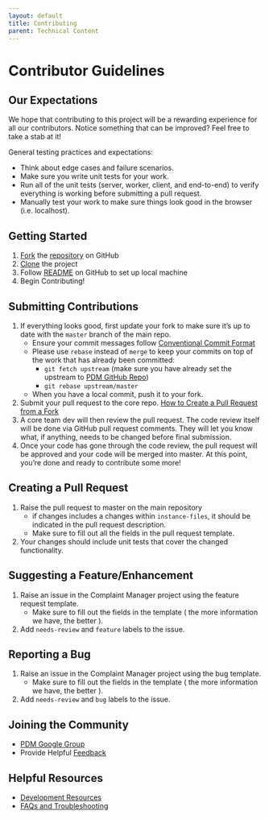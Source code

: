 ```yaml
---
layout: default
title: Contributing
parent: Technical Content
---
```


# Contributor Guidelines

## Our Expectations

We hope that contributing to this project will be a rewarding experience for all our contributors. Notice something that can be improved? Feel free to take a stab at it!

General testing practices and expectations:

- Think about edge cases and failure scenarios.
- Make sure you write unit tests for your work.
- Run all of the unit tests (server, worker, client, and end-to-end) to verify everything is working before submitting a pull request.
- Manually test your work to make sure things look good in the browser (i.e. localhost).

## Getting Started

1. [Fork](https://docs.github.com/en/get-started/quickstart/fork-a-repo) the [repository](https://github.com/PublicDataWorks/complaint-manager) on GitHub
2. [Clone](https://docs.github.com/en/github/creating-cloning-and-archiving-repositories/cloning-a-repository) the project
3. Follow [README](https://github.com/PublicDataWorks/complaint-manager/blob/master/README.md) on GitHub to set up local machine
4. Begin Contributing!

## Submitting Contributions

1. If everything looks good, first update your fork to make sure it’s up to date with the `master` branch of the main repo.
   - Ensure your commit messages follow [Conventional Commit Format](https://www.conventionalcommits.org/en/v1.0.0/#summary)
   - Please use `rebase` instead of `merge` to keep your commits on top of the work that has already been committed:
     - `git fetch upstream` (make sure you have already set the upstream to [PDM GitHub Repo](https://github.com/PublicDataWorks/complaint-manager))
     - `git rebase upstream/master`
   - When you have a local commit, push it to your fork.
2. Submit your pull request to the core repo. [How to Create a Pull Request from a Fork](https://docs.github.com/en/pull-requests/collaborating-with-pull-requests/proposing-changes-to-your-work-with-pull-requests/creating-a-pull-request-from-a-fork)
3. A core team dev will then review the pull request. The code review itself will be done via GitHub pull request comments. They will let you know what, if anything, needs to be changed before final submission.
4. Once your code has gone through the code review, the pull request will be approved and your code will be merged into master. At this point, you’re done and ready to contribute some more!

## Creating a Pull Request

1. Raise the pull request to master on the main repository
   - if changes includes a changes within `instance-files`, it should be indicated in the pull request description.
   - Make sure to fill out all the fields in the pull request template.
2. Your changes should include unit tests that cover the changed functionality.

## Suggesting a Feature/Enhancement

1. Raise an issue in the Complaint Manager project using the feature request template.
   - Make sure to fill out the fields in the template ( the more information we have, the better ).
2. Add `needs-review` and `feature` labels to the issue.

## Reporting a Bug

1. Raise an issue in the Complaint Manager project using the bug template.
   - Make sure to fill out the fields in the template ( the more information we have, the better ).
2. Add `needs-review` and `bug` labels to the issue.

## Joining the Community

- [PDM Google Group](https://groups.google.com/u/4/g/police-data-manager)
- Provide Helpful [Feedback](https://forms.gle/MS9LFTWG6tuaqSTD8)

## Helpful Resources

- [Development Resources](https://publicdataworks.github.io/complaint-manager/technical-content/development-resources.html)
- [FAQs and Troubleshooting](https://publicdataworks.github.io/complaint-manager/technical-content/faq.html)
